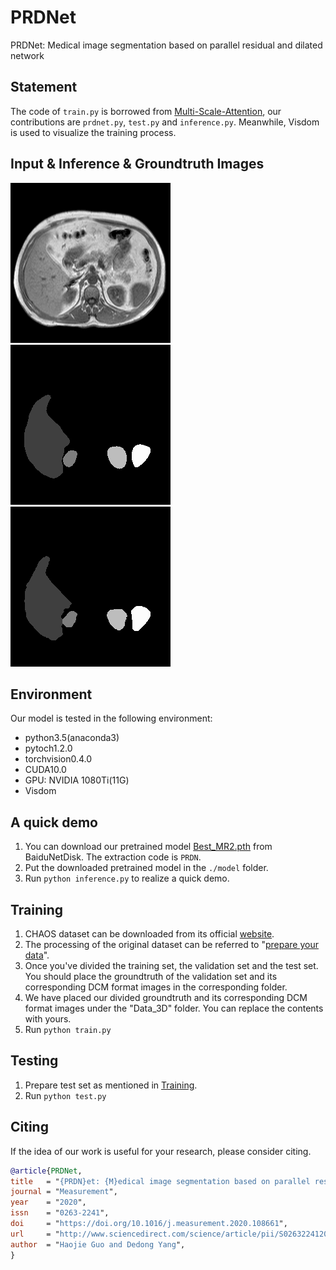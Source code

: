 # PRDNet
PRDNet: Medical image segmentation based on parallel residual and dilated network

## Statement
The code of ```train.py``` is borrowed from [Multi-Scale-Attention](https://github.com/sinAshish/Multi-Scale-Attention), our contributions are ```prdnet.py```, ```test.py``` and ```inference.py```. Meanwhile, Visdom is used to visualize the training process.

## Input & Inference & Groundtruth Images
![original img](https://github.com/JasonmorrowGuo/PRDNet/blob/master/subj_2slice_12.png) ![inference_result](/readme/subj_2slice_12.png) ![groundtruth](/readme/groundtruth.png)

## Environment
Our model is tested in the following environment:   
  * python3.5(anaconda3)
  * pytoch1.2.0
  * torchvision0.4.0
  * CUDA10.0
  * GPU: NVIDIA 1080Ti(11G)
  * Visdom


## A quick demo
1. You can download our pretrained model [Best_MR2.pth](https://pan.baidu.com/s/1SToITGqAHMPrTLqrGiq5YQ) from BaiduNetDisk. The extraction code is ```PRDN```.
2. Put the downloaded pretrained model in the ```./model``` folder.
3. Run ```python inference.py``` to realize a quick demo.

## Training
1. CHAOS dataset can be downloaded from its official [website](https://chaos.grand-challenge.org/).
2. The processing of the original dataset can be referred to "[prepare your data](https://github.com/sinAshish/Multi-Scale-Attention)".
3. Once you've divided the training set, the validation set and the test set. You should place the groundtruth of the validation set and its corresponding DCM format images in the corresponding folder. 
4. We have placed our divided groundtruth and its corresponding DCM format images under the "Data_3D" folder. You can replace the contents with yours.
5. Run ```python train.py```

## Testing
1. Prepare test set as mentioned in [Training](#Training).
2. Run ```python test.py``` 

## Citing
If the idea of our work is useful for your research, please consider citing.
```BibTex
@article{PRDNet,
title   = "{PRDN}et: {M}edical image segmentation based on parallel residual and dilated network",
journal = "Measurement",
year    = "2020",
issn    = "0263-2241",
doi     = "https://doi.org/10.1016/j.measurement.2020.108661",
url     = "http://www.sciencedirect.com/science/article/pii/S0263224120311738",
author  = "Haojie Guo and Dedong Yang",
}
```


